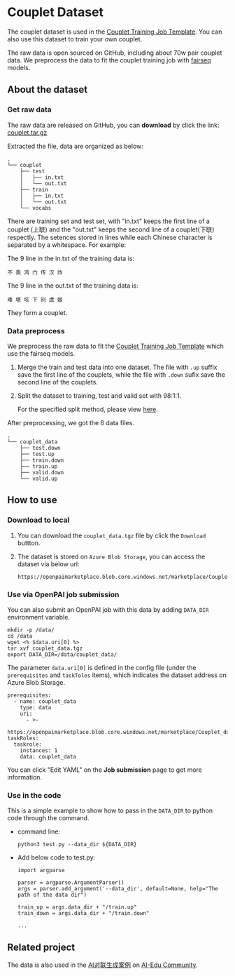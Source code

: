 # Couplet Dataset

The couplet dataset is used in the [Couplet Training Job Template](https://int.openpai.org/plugin.html?index=0#/market_detail?itemId=2). You can also use this dataset to train your own couplet.

The raw data is open sourced on GitHub, including about 70w pair couplet data. We preprocess the data to fit the couplet training job with [fairseq](https://github.com/pytorch/fairseq) models.


## About the dataset

### Get raw data

The raw data are released on GitHub, you can **download** by click the link: [couplet.tar.gz](https://github.com/wb14123/couplet-dataset/releases)

Extracted the file, data are organized as below:

```
.
└── couplet
    ├── test
    │   ├── in.txt
    │   └── out.txt
    ├── train
    │   ├── in.txt
    │   └── out.txt
    └── vocabs
```

There are training set and test set, with "in.txt" keeps the first line of a couplet (上联) and the "out.txt" keeps the second line of a couplet(下联) respectly. The setences stored in lines while each Chinese character is separated by a whitespace. For example:

The 9 line in the in.txt of the training data is:
```
不 畏 鸿 门 传 汉 祚

```
The 9 line in the out.txt of the training data is:
```
难 堪 垓 下 别 虞 姬 
```
They form a couplet.

### Data preprocess

We preprocess the raw data to fit the [Couplet Training Job Template](https://int.openpai.org/plugin.html?index=0#/market_detail?itemId=2) which use the fairseq models.

1. Merge the train and test data into one dataset. The file with `.up` suffix save the first line of the couplets, while the file with `.down` sufix save the second line of the couplets.

2. Split the dataset to training, test and valid set with 98:1:1. 
   
   For the specified split method, please view [here](https://github.com/microsoft/ai-edu/blob/master/B-%E5%AE%9E%E8%B7%B5%E6%A1%88%E4%BE%8B/B13-AI%E5%AF%B9%E8%81%94%E7%94%9F%E6%88%90%E6%A1%88%E4%BE%8B/docs/fairseq.md#%E5%88%92%E5%88%86%E6%95%B0%E6%8D%AE%E9%9B%86).

After preprocessing, we got the 6 data files.

```
.
└── couplet_data
    ├── test.down
    ├── test.up
    ├── train.down
    ├── train.up
    ├── valid.down
    └── valid.up
```

## How to use

### Download to local

1. You can download the `couplet_data.tgz` file by click the `Download` buttton.
   
2. The dataset is stored on `Azure Blob Storage`, you can access the dataset via below url:
   ```
   https://openpaimarketplace.blob.core.windows.net/marketplace/Couplet_data/couplet_data.tgz
   ```

### Use via OpenPAI job submission

You can also submit an OpenPAI job with this data by adding `DATA_DIR` environment variable.

```
mkdir -p /data/
cd /data
wget <% $data.uri[0] %>
tar xvf couplet_data.tgz
export DATA_DIR=/data/couplet_data/
```

The parameter `data.uri[0]` is defined in the config file (under the `prerequisites` and `taskToles` items), which indicates the dataset address on Azure Blob Storage.

```
prerequisites:
  - name: couplet_data
    type: data
    uri:
      - >-
        https://openpaimarketplace.blob.core.windows.net/marketplace/Couplet_data/couplet_data.tgz
taskRoles:
  taskrole:
    instances: 1
    data: couplet_data
```

You can click "Edit YAML" on the **Job submission** page to get more information.

### Use in the code

This is a simple example to show how to pass in the `DATA_DIR` to python code through the command.


- command line: 
    ```
    python3 test.py --data_dir ${DATA_DIR}
    ```
- Add below code to test.py:
    ```
    import argparse

    parser = argparse.ArgumentParser()
    args = parser.add_argument('--data_dir', default=None, help="The path of the data dir")

    train_up = args.data_dir + "/train.up"
    train_down = args.data_dir + "/train.down"

    ...
    ```

## Related project

The data is also used in the [AI对联生成案例](https://github.com/microsoft/ai-edu/tree/master/B-%E5%AE%9E%E8%B7%B5%E6%A1%88%E4%BE%8B/B13-AI%E5%AF%B9%E8%81%94%E7%94%9F%E6%88%90%E6%A1%88%E4%BE%8B) on [AI-Edu Community](https://github.com/microsoft/ai-edu).